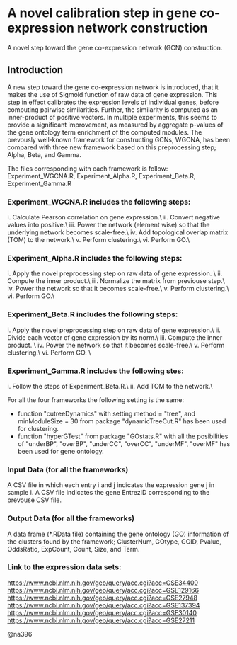 # A novel calibration step in gene co-expression network construction
A novel step toward the gene co-expression network (GCN) construction. 

## Introduction
A new step toward the gene co-expression network is introduced, that it makes the use of Sigmoid function of raw data of gene expression.
This step in effect calibrates the expression levels of individual genes, before computing pairwise similarities. Further, the similarity is computed as an inner-product of positive vectors.
In multiple experiments, this seems to provide a significant improvement, as measured by aggregate p-values of the gene ontology term enrichment of the computed modules.
The prevously well-known framework for constructing GCNs, WGCNA, has been compared with three new framework based on this preprocessing step; Alpha, Beta, and Gamma.

The files corresponding with each framework is follow:  
Experiment_WGCNA.R, Experiment_Alpha.R, Experiment_Beta.R, Experiment_Gamma.R

### Experiment_WGCNA.R includes the following steps:
i. Calculate Pearson correlation on gene expression.\\
ii. Convert negative values into positive.\\
iii. Power the network (element wise) so that the underlying network becomes scale-free.\\
iv. Add topological overlap matrix (TOM) to the network.\\
v. Perform clustering.\\
vi. Perform GO.\\ 

### Experiment_Alpha.R includes the following steps:
i. Apply the novel preprocessing step on raw data of gene expression. \\
ii. Compute the inner product.\\
iii. Normalize the matrix from previouse step.\\
iv. Power the network so that it becomes scale-free.\\
v. Perform clustering.\\
vi. Perform GO.\\ 

### Experiment_Beta.R includes the following steps:
i. Apply the novel preprocessing step on raw data of gene expression.\\
ii. Divide each vector of gene expression by its norm.\\
iii. Compute the inner product.  \\
iv. Power the network so that it becomes scale-free.\\
v. Perform clustering.\\
vi. Perform GO. \\

### Experiment_Gamma.R includes the following stes:
i. Follow the steps of Experiment_Beta.R.\\
ii. Add TOM to the network.\\

For all the four frameworks the following setting is the same:
* function "cutreeDynamics" with setting method = "tree", and minModuleSize = 30 from package "dynamicTreeCut.R" has been used for clustering.
* function "hyperGTest" from package "GOstats.R" with all the posibilities of "underBP", "overBP", "underCC", "overCC", "underMF", "overMF" has been used for gene ontology.


### Input Data (for all the frameworks)
A CSV file in which each entry i and j indicates the expression gene j in sample i.
A CSV file indicates the gene EntrezID corresponding to the prevouse CSV file.

### Output Data (for all the frameworks)
A data frame (*.RData file) containing the gene ontology (GO) information of the clusters found by the framework;
ClusterNum, GOtype, GOID, Pvalue, OddsRatio, ExpCount, Count, Size, and Term.

### Link to the expression data sets:
https://www.ncbi.nlm.nih.gov/geo/query/acc.cgi?acc=GSE34400
https://www.ncbi.nlm.nih.gov/geo/query/acc.cgi?acc=GSE129166
https://www.ncbi.nlm.nih.gov/geo/query/acc.cgi?acc=GSE27948
https://www.ncbi.nlm.nih.gov/geo/query/acc.cgi?acc=GSE137394
https://www.ncbi.nlm.nih.gov/geo/query/acc.cgi?acc=GSE30140
https://www.ncbi.nlm.nih.gov/geo/query/acc.cgi?acc=GSE27211


 @na396


